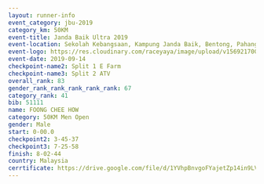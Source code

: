 ```yaml
---
layout: runner-info 
event_category: jbu-2019 
category_km: 50KM 
event-title: Janda Baik Ultra 2019 
event-location: Sekolah Kebangsaan, Kampung Janda Baik, Bentong, Pahang, Malaysia 
event-logo: https://res.cloudinary.com/raceyaya/image/upload/v1569217009/logo/janda-baik_vch1pc.jpg 
event-date: 2019-09-14 
checkpoint-name2: Split 1 E Farm 
checkpoint-name3: Split 2 ATV 
overall_rank: 83
gender_rank_rank_rank_rank_rank: 67
category_rank: 41
bib: 51111
name: FOONG CHEE HOW
category: 50KM Men Open
gender: Male
start: 0-00.0
checkpoint2: 3-45-37
checkpoint3: 7-25-58
finish: 8-02-44
country: Malaysia
cerrtificate: https://drive.google.com/file/d/1YVhpBnvgoFYajetZp14in9LVBm_koXHO/view?usp=sharing
---
```

